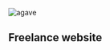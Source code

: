 
![agave](https://raw.githubusercontent.com/diaaanek/agaveco.co/master/resources/img/logo.png)

## Freelance website
